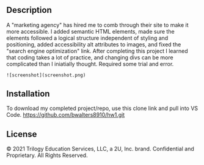 # <Homeworkone>

## Description
A "marketing agency" has hired me to comb through their site to make it more accessible.  I added semantic HTML elements, made sure the elements followed a logical structure independent of styling and positioning, added accessibility alt attributes to images, and fixed the "search engine optimization" link. After completing this project I learned that coding takes a lot of practice, and changing divs can be more complicated than I iniatially thought. Required some trial and error.

    ![screenshot](screenshot.png)

## Installation
To download my completed project/repo, use this clone link and pull into VS Code. https://github.com/bwalters8910/hw1.git


## License
© 2021 Trilogy Education Services, LLC, a 2U, Inc. brand. Confidential and Proprietary. All Rights Reserved.

